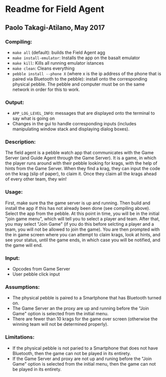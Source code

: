 # Readme for Field Agent
## Paolo Takagi-Atilano, May 2017
### Compiling:
- `make all` (default): builds the Field Agent agg
- `make install-emulator`: Installs the app on the basalt emulator
- `make kill`: Kills all running emulator istances
- `make clean`: Cleans everything
- `pebble install --phone X` (where x is the ip address of the phone that is paired via Bluetooth to the pebble): install onto the corresponding physical pebble. The pebble and computer must be on the same network in order for this to work.

### Output:
- `APP_LOG_LEVEL_INFO`: messages that are displayed onto the terminal to say what is going on
- Changes in the gui to handle corresponding inputs (includes manipulating window stack and displaying dialog boxes).

### Description:
The field agent is a pebble watch app that communicates with the Game Server (and Guide Agent through the Game Server).  It is a game, in which the player runs around with their pebble looking for krags, with the help of hints from the Game Server.  When they find a krag, they can input the code on the krag (slip of paper), to claim it.  Once they claim all the krags ahead of every other team, they win!

### Usage:
First, make sure tha the game server is up and running.  Then build and install the app if this has not already been done (see compiling above).  Select the app from the pebble.  At this point in time, you will be in the initial "join game menu", which will tell you to select a player and team.  After that, you may select "Join Game" (if you do this before selcting a player and a team, you will not be allowed to join the game).  You are then prompted with the in game screen where you can attempt to claim krags, look at hints, and see your status, until the game ends, in which case you will be notified, and the game will end.

### Input:
- Opcodes from Game Server
- User pebble click input

### Assumptions:
- The physical pebble is paired to a Smartphone that has Bluetooth turned on.
- The Game Server an the proxy are up and running before the "Join Game" option is selected from the initial menu.
- There are fewer than 10 krags for the game over screen (otherwise the winning team will not be determined properly).

### Limitations:
- If the physical pebble is not paried to a Smartphone that does not have Bluetooth, then the game can not be played in its entirety.  
- If the Game Server and proxy are not up and runing before the "Join Game" option is selected from the initial menu, then the game can not be played in its entirety.
